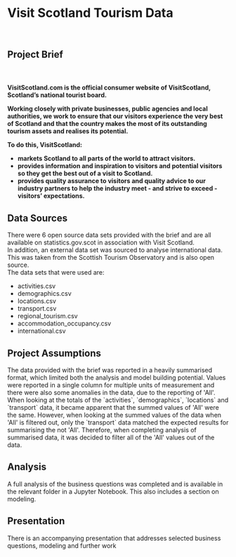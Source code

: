 # Visit Scotland Tourism Data
<br>
<h2> Project Brief </h2>
<br>
<h4>
<p>VisitScotland.com is the official consumer website of VisitScotland, Scotland’s national tourist board.</p>
<p>Working closely with private businesses, public agencies and local authorities, we work to ensure that our visitors experience the very best of Scotland and that the country makes the most of its outstanding tourism assets and realises its potential.</p>
To do this, VisitScotland:
<ul>
  <li>markets Scotland to all parts of the world to attract visitors.</li>
  <li>provides information and inspiration to visitors and potential visitors so they get the best out of a visit
to Scotland.</li>
  <li>provides quality assurance to visitors and quality advice to our industry partners to help the industry
meet - and strive to exceed - visitors’ expectations.</li>
</ul>
<h2> Data Sources </h2>
<p> There were 6 open source data sets provided with the brief and are all available on statistics.gov.scot in association with Visit Scotland.
<br>
In addition, an external data set was sourced to analyse international data. This was taken from the Scottish Tourism Observatory and is also open source.
<br>
The data sets that were used are:
<ul>
  <li>activities.csv</li>
  <li>demographics.csv</li>
  <li>locations.csv</li>
  <li>transport.csv</li>
  <li>regional_tourism.csv</li>
  <li>accommodation_occupancy.csv</li>
  <li>international.csv</li>
</ul>
<h2> Project Assumptions </h2>
<p> The data provided with the brief was reported in a heavily summarised format, which limited both the analysis and model building potential.
Values were reported in a single column for multiple units of measurement and there were also some anomalies in the data, due to the reporting of 'All'.
When looking at the totals of the `activities`, `demographics`, `locations` and `transport` data, it became apparent that the summed values of 'All' were
the same. However, when looking at the summed values of the data when 'All' is filtered out, only the `transport` data matched the expected results for summarising
the not 'All'. Therefore, when completing analysis of summarised data, it was decided to filter all of the 'All' values out of the data.</p>
<h2> Analysis </h2>
<p> A full analysis of the business questions was completed and is available in the relevant folder in a Jupyter Notebook. This also includes a section on 
modeling.</p>
<h2> Presentation </h2>
<p> There is an accompanying presentation that addresses selected business questions, modeling and further work</p>
